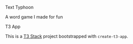 
Text Typhoon

A word game I made for fun


T3 App

This is a [T3 Stack](https://create.t3.gg/) project bootstrapped with `create-t3-app`.
